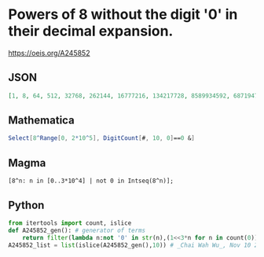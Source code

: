 # Powers of 8 without the digit '0' in their decimal expansion\.
https://oeis.org/A245852
## JSON
```JSON
[1, 8, 64, 512, 32768, 262144, 16777216, 134217728, 8589934592, 68719476736, 549755813888, 2251799813685248, 4722366482869645213696, 2417851639229258349412352]
```
## Mathematica
```Mathematica
Select[8^Range[0, 2*10^5], DigitCount[#, 10, 0]==0 &]
```
## Magma
```Magma
[8^n: n in [0..3*10^4] | not 0 in Intseq(8^n)];
```
## Python
```Python
from itertools import count, islice
def A245852_gen(): # generator of terms
    return filter(lambda n:not '0' in str(n),(1<<3*n for n in count(0)))
A245852_list = list(islice(A245852_gen(),10)) # _Chai Wah Wu_, Nov 10 2022
```
